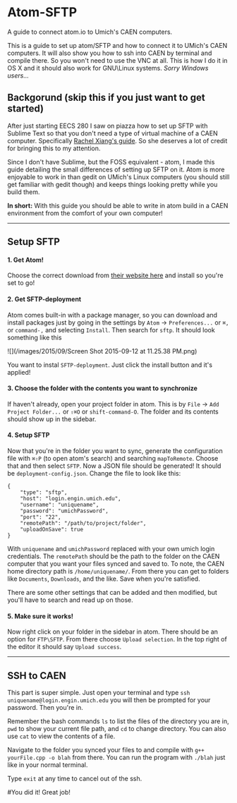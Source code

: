 # Atom-SFTP
A guide to connect atom.io to Umich's CAEN computers.

This is a guide to set up atom\/SFTP and how to connect it to UMich's CAEN computers. It will also show you how to ssh into CAEN by terminal and compile there. So you won't need to use the VNC at all. This is how I do it in OS X and it should also work for GNU\\Linux systems. *Sorry Windows users...*


## Backgorund (skip this if you just want to get started)
After just starting EECS 280 I saw on piazza how to set up SFTP with Sublime Text so that you don't need a type of virtual machine of a CAEN computer. Specifically [Rachel Xiang's guide](http://rdxiang.github.io/programming/sublime-sftp/). So she deserves a lot of credit for bringing this to my attention.

Since I don't have Sublime, but the FOSS equivalent - atom, I made this guide detailing the small differences of setting up SFTP on it. Atom is more enjoyable to work in than gedit on UMich's Linux computers (you should still get familiar with gedit though) and keeps things looking pretty while you build them.

**In short:** With this guide you should be able to write in atom build in a CAEN environment from the comfort of your own computer!

-------------
## Setup SFTP

#### 1. Get Atom!
Choose the correct download from [their website here](https://atom.io/) and install so you're set to go!

#### 2. Get SFTP-deployment

Atom comes built-in with a package manager, so you can download and install packages just by going in the settings by `Atom` -> `Preferences...` or `⌘,` or `command-,` and selecting `Install`. Then search for `sftp`. It should look something like this

![](/images/2015/09/Screen Shot 2015-09-12 at 11.25.38 PM.png)

You want to instal `SFTP-deployment`. Just click the install button and it's applied!

#### 3. Choose the folder with the contents you want to synchronize

If haven't already, open your project folder in atom. This is by `File` -> `Add Project Folder...` or `⇧⌘O` or `shift-command-O`. The folder and its contents should show up in the sidebar.

#### 4. Setup SFTP

Now that you're in the folder you want to sync, generate the configuration file with `⌘⇧P` (to open atom's search) and searching `mapToRemote`. Choose that and then select `SFTP`. Now a JSON file should be generated! It should be `deployment-config.json`. Change the file to look like this:

```
{
    "type": "sftp",
    "host": "login.engin.umich.edu",
    "username": "uniquename",
    "password": "umichPassword",
    "port": "22",
    "remotePath": "/path/to/project/folder",
    "uploadOnSave": true
}
```
With `uniquename` and `umichPassword` replaced with your own umich login credentials. The `remotePath` should be the path to the folder on the CAEN computer that you want your files synced and saved to. To note, the CAEN home directory path is `/home/uniquename/`. From there you can get to folders like `Documents`, `Downloads`, and the like. Save when you're satisfied.

There are some other settings that can be added and then modified, but you'll have to search and read up on those.

#### 5. Make sure it works!

Now right click on your folder in the sidebar in atom. There should be an option for `FTP\SFTP`. From there choose `Upload selection`. In the top right of the editor it should say `Upload success`.

---------------

## SSH to CAEN

This part is super simple. Just open your terminal and type `ssh uniquename@login.engin.umich.edu` you will then be prompted for your password. Then you're in.

Remember the bash commands `ls` to list the files of the directory you are in, `pwd` to show your current file path, and `cd` to change directory. You can also use `cat` to view the contents of a file.

Navigate to the folder you synced your files to and compile with `g++ yourFile.cpp -o blah` from there. You can run the program with `./blah` just like in your normal terminal.

Type `exit` at any time to cancel out of the ssh.

#You did it! Great job!

